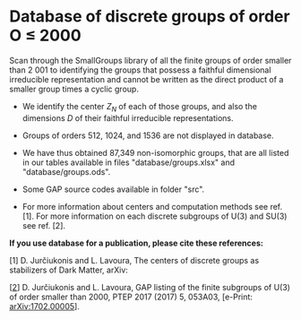 # Database of discrete groups of order O ≤ 2000
Scan through the SmallGroups library of all the finite groups of order smaller than 2 001 to identifying the groups that possess a faithful dimensional irreducible representation and cannot be written as the direct product of a smaller group times a cyclic group.		

- We identify the center $Z_N$ of each of those groups, and also the dimensions $D$ of their faithful irreducible representations.

- Groups of orders 512, 1024, and 1536 are not displayed in database.

- We have thus obtained 87,349 non-isomorphic groups, that are all listed in our tables available in files "database/groups.xlsx" and "database/groups.ods".

- Some GAP source codes available in folder "src".

- For more information about centers and computation methods see ref. [1]. For more information on each discrete subgroups of U(3) and SU(3) see ref. [2].

**If you use database for a publication, please cite these references:**

[1] D. Jurčiukonis and L. Lavoura, The centers of discrete groups as stabilizers of Dark Matter, arXiv:

[[2](https://arxiv.org/abs/1702.00005)] D. Jurčiukonis and L. Lavoura, GAP listing of the finite subgroups of U(3) of order smaller than 2000,  PTEP 2017 (2017) 5, 053A03, [e-Print: [arXiv:1702.00005](https://arxiv.org/abs/1702.00005)].
